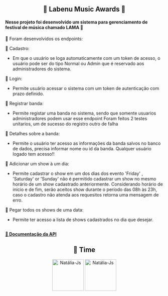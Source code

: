 <h2 align="center"> 🎵 Labenu Music Awards 🎵 </h2>
  
#### Nesse projeto foi desenvolvido um sistema para gerenciamento de festival de música chamado LAMA 🎉 

:small_orange_diamond: Foram desenvolvidos os endpoints:

:round_pushpin: Cadastro:
- Em que o usuário se loga automaticamente com um token de acesso, o usuário pode ser do tipo Normal ou Admin que é reservado aos administradores do sistema.

:round_pushpin: Login:
- Permite usuário acessar o sistema com um token de autenticação com prazo definido.

:round_pushpin: Registrar banda:
- Permite registar uma banda no sistema, sendo que somente usuarios administradores podem usar esse endpoint Foram feitos 2 testes unitarios, um de sucesso do registro outro de falha

:round_pushpin: Detalhes sobre a banda:
- Permite o usuário ter acesso as informações da banda salvos no banco de dados, precisa informar nome ou id da banda. Qualquer usuário logado tem acesso!!

:round_pushpin: Adicionar um show à um dia:
- Permite cadastrar o show em um dos dias dos evento 'Friday' , 'Saturday' or 'Sunday' não é permitido cadastrar um show no mesmo horário de um show cadastrado anteriormente. Considerando horário de inicio e de fim, serão aceitos show durante o período das 08h às 23h, caso o cadastro não atenda aos requesitos retorna uma mensagem de erro.

:round_pushpin: Pegar todos os shows de uma data:
- Permite ter acesso a lista de shows cadastrados no dia que desejar.

##

#### <a href="https://documenter.getpostman.com/view/21027029/2s8YsnWb81"> 🔗 Documentação da API </a> 

<h2 align="center"> 🤝 Time </h2>
<div align="center">
   <a href="https://github.com/nataliaheloisa" target="_blank"><img align="center" alt="Natália-Js" height="100" width="100" src="https://avatars.githubusercontent.com/u/97248742?s=400&u=1008a7653038be16f1e46013ddd219e537cdfe10&v=4"></a>
 <a href="https://github.com/natalliaamorim" target="_blank"><img align="center" alt="Natália-Js" height="100" width="100" src="https://avatars.githubusercontent.com/u/70102953?v=4"></a>
